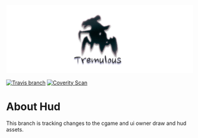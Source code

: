![](https://github.com/wtfbbqhax/tremulous-art/blob/master/branding/tremulous-banner.jpg)

[![Travis branch](https://travis-ci.org/wtfbbqhax/tremulous.svg?branch=hud)](https://travis-ci.org/wtfbbqhax/tremulous)
[![Coverity Scan](https://img.shields.io/coverity/scan/9866.svg?maxAge=3600)](https://scan.coverity.com/projects/wtfbbqhax-tremulous)

# About Hud

This branch is tracking changes to the cgame and ui owner draw and hud assets.
